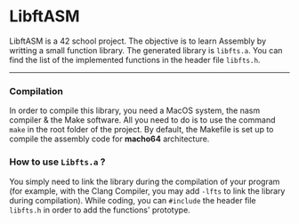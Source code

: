# LibftASM

LibftASM is a 42 school project. The objective is to learn Assembly by writting a small function library. The generated library is `libfts.a`. You can find the list of the implemented functions in the header file `libfts.h`.

---

### Compilation

In order to compile this library, you need a MacOS system, the nasm compiler & the Make software. All you need to do is to use the command `make` in the root folder of the project. By default, the Makefile is set up to compile the assembly code for **macho64** architecture.

### How to use `Libfts.a` ?

You simply need to link the library during the compilation of your program (for example, with the Clang Compiler, you may add `-lfts` to link the library during compilation). While coding, you can `#include` the header file `libfts.h` in order to add the functions' prototype.
